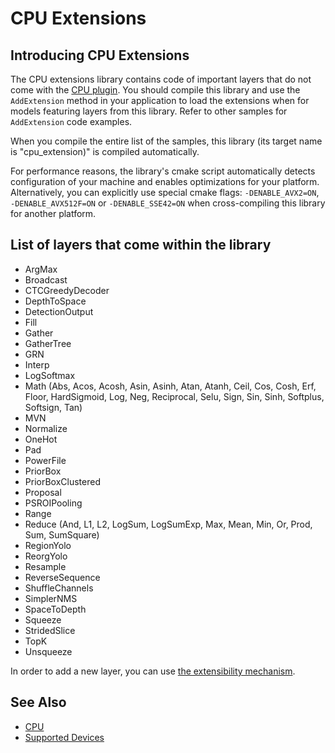 CPU Extensions
===========================

## Introducing CPU Extensions

The CPU extensions library contains code of important layers that do not come with the [CPU plugin](./docs/IE_DG/supported_plugins/CPU.md).
You should compile this library and use the <code>AddExtension</code> method in your application to load the extensions when for models featuring layers from this library.
Refer to other samples for <code>AddExtension</code> code examples.

When you compile the entire list of the samples, this library (its target name is "cpu_extension)" is compiled automatically.

For performance reasons, the library's cmake script automatically detects configuration of your machine and enables optimizations for your platform.
Alternatively, you can explicitly use special cmake flags: <code>-DENABLE_AVX2=ON</code>, <code>-DENABLE_AVX512F=ON</code> or <code>-DENABLE_SSE42=ON</code>
when cross-compiling this library for another platform.

## List of layers that come within the library

 * ArgMax
 * Broadcast
 * CTCGreedyDecoder
 * DepthToSpace
 * DetectionOutput
 * Fill
 * Gather
 * GatherTree
 * GRN
 * Interp
 * LogSoftmax
 * Math (Abs, Acos, Acosh, Asin, Asinh, Atan, Atanh, Ceil, Cos, Cosh, Erf, Floor, HardSigmoid, Log, Neg, Reciprocal, Selu, Sign, Sin, Sinh, Softplus, Softsign, Tan)
 * MVN
 * Normalize
 * OneHot
 * Pad
 * PowerFile
 * PriorBox
 * PriorBoxClustered
 * Proposal
 * PSROIPooling
 * Range
 * Reduce (And, L1, L2, LogSum, LogSumExp, Max, Mean, Min, Or, Prod, Sum, SumSquare)
 * RegionYolo
 * ReorgYolo
 * Resample
 * ReverseSequence
 * ShuffleChannels
 * SimplerNMS
 * SpaceToDepth
 * Squeeze
 * StridedSlice
 * TopK
 * Unsqueeze

In order to add a new layer, you can use [the extensibility mechanism](./docs/IE_DG/Integrate_your_kernels_into_IE.md).

## See Also
* [CPU](./docs/IE_DG/supported_plugins/CPU.md)
* [Supported Devices](./docs/IE_DG/supported_plugins/Supported_Devices.md)
